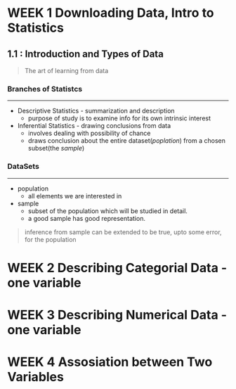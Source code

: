 # WEEK 1 Downloading Data, Intro to Statistics
## 1.1 : Introduction and Types of Data
>The art of learning from data

### Branches of Statistcs
---
+ Descriptive Statistics - summarization and description
  + purpose of study is to examine info for its own intrinsic interest
+ Inferential Statistics - drawing conclusions from data
  + involves dealing with possibility of chance
  + draws conclusion about the entire dataset(*poplation*) from a chosen subset(the *sample*)
### DataSets
---
+ population
  + all elements we are interested in
+ sample
  + subset of the population which will be studied in detail.
  + a good sample has good representation.
>inference from sample can be extended to be true, upto some error, for the population














# WEEK 2 Describing Categorial Data - one variable
# WEEK 3 Describing Numerical Data - one variable
# WEEK 4 Assosiation between Two Variables